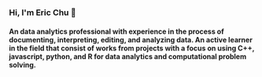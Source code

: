 ### Hi, I'm Eric Chu 👋

#### An data analytics professional with experience in the process of documenting, interpreting, editing, and analyzing data. An active learner in the field that consist of works from projects with a focus on using C++, javascript, python, and R for data analytics and computational problem solving. 
<!--
**dexchu100/dexchu100** is a ✨ _special_ ✨ repository because its `README.md` (this file) appears on your GitHub profile.

Here are some ideas to get you started:

- 🔭 I’m currently working on ...
- 🌱 I’m currently learning ...
- 👯 I’m looking to collaborate on ...
- 🤔 I’m looking for help with ...
- 💬 Ask me about ...
- 📫 How to reach me: ...
- 😄 Pronouns: ...
- ⚡ Fun fact: ...
-->
